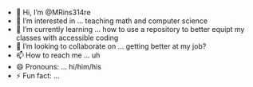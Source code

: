 - 👋 Hi, I’m @MRins314re
- 👀 I’m interested in ... teaching math and computer science
- 🌱 I’m currently learning ... how to use a repository to better equipt my classes with accessible coding
- 💞️ I’m looking to collaborate on ... getting better at my job?
- 📫 How to reach me ... uh
- 😄 Pronouns: ... hi/him/his
- ⚡ Fun fact: ... 

<!---
MRins314re/MRins314re is a ✨ special ✨ repository because its `README.md` (this file) appears on your GitHub profile.
You can click the Preview link to take a look at your changes.
--->
